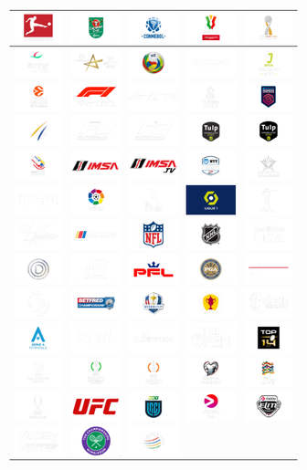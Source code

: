 | ![](https://raw.githubusercontent.com/RevGear/logo/master/Other/Sports/Bundesliga.png) | ![](https://raw.githubusercontent.com/RevGear/logo/master/Other/Sports/CarabaoCup.png) | ![](https://raw.githubusercontent.com/RevGear/logo/master/Other/Sports/Conmebol.png) | ![](https://raw.githubusercontent.com/RevGear/logo/master/Other/Sports/CoppaItalia.png) | ![](https://raw.githubusercontent.com/RevGear/logo/master/Other/Sports/DFLSuperCup.png) | 
|:---:|:---:|:---:|:---:|:---:| 
| ![](https://raw.githubusercontent.com/RevGear/logo/master/Other/Sports/DPWorldTour.png) | ![](https://raw.githubusercontent.com/RevGear/logo/master/Other/Sports/EHFChampionsLeague.png) | ![](https://raw.githubusercontent.com/RevGear/logo/master/Other/Sports/EHFWomensEuropeanChampionship2022.png) | ![](https://raw.githubusercontent.com/RevGear/logo/master/Other/Sports/Enfusion.png) | ![](https://raw.githubusercontent.com/RevGear/logo/master/Other/Sports/EPCRChallengeCup.png) | 
| ![](https://raw.githubusercontent.com/RevGear/logo/master/Other/Sports/EuroleagueBasketball.png) | ![](https://raw.githubusercontent.com/RevGear/logo/master/Other/Sports/F1.png) | ![](https://raw.githubusercontent.com/RevGear/logo/master/Other/Sports/F1TV.png) | ![](https://raw.githubusercontent.com/RevGear/logo/master/Other/Sports/FACup.png) | ![](https://raw.githubusercontent.com/RevGear/logo/master/Other/Sports/FAWomensSuperLeague.png) | 
| ![](https://raw.githubusercontent.com/RevGear/logo/master/Other/Sports/FIS.png) | ![](https://raw.githubusercontent.com/RevGear/logo/master/Other/Sports/Formula2.png) | ![](https://raw.githubusercontent.com/RevGear/logo/master/Other/Sports/Formula3.png) | ![](https://raw.githubusercontent.com/RevGear/logo/master/Other/Sports/HoofdklasseHockeyDames.png) | ![](https://raw.githubusercontent.com/RevGear/logo/master/Other/Sports/HoofdklasseHockeyHeren.png) | 
| ![](https://raw.githubusercontent.com/RevGear/logo/master/Other/Sports/IHFMensWorldChampionship2023.png) | ![](https://raw.githubusercontent.com/RevGear/logo/master/Other/Sports/IMSA.png) | ![](https://raw.githubusercontent.com/RevGear/logo/master/Other/Sports/IMSATV.png) | ![](https://raw.githubusercontent.com/RevGear/logo/master/Other/Sports/Indycar.png) | ![](https://raw.githubusercontent.com/RevGear/logo/master/Other/Sports/Invicta.png) | 
| ![](https://raw.githubusercontent.com/RevGear/logo/master/Other/Sports/KSW.png) | ![](https://raw.githubusercontent.com/RevGear/logo/master/Other/Sports/LaLiga.png) | ![](https://raw.githubusercontent.com/RevGear/logo/master/Other/Sports/LigaPortugal.png) | ![](https://raw.githubusercontent.com/RevGear/logo/master/Other/Sports/Ligue1.png) | ![](https://raw.githubusercontent.com/RevGear/logo/master/Other/Sports/LPGA.png) | 
| ![](https://raw.githubusercontent.com/RevGear/logo/master/Other/Sports/MotoGP.png) | ![](https://raw.githubusercontent.com/RevGear/logo/master/Other/Sports/Nascar.png) | ![](https://raw.githubusercontent.com/RevGear/logo/master/Other/Sports/NFL.png) | ![](https://raw.githubusercontent.com/RevGear/logo/master/Other/Sports/NHL.png) | ![](https://raw.githubusercontent.com/RevGear/logo/master/Other/Sports/NordicBetLiga.png) | 
| ![](https://raw.githubusercontent.com/RevGear/logo/master/Other/Sports/OBOSDamallsvenskan.png) | ![](https://raw.githubusercontent.com/RevGear/logo/master/Other/Sports/PDC.png) | ![](https://raw.githubusercontent.com/RevGear/logo/master/Other/Sports/PFL.png) | ![](https://raw.githubusercontent.com/RevGear/logo/master/Other/Sports/PGA.png) | ![](https://raw.githubusercontent.com/RevGear/logo/master/Other/Sports/PorscheSuperCup.png) | 
| ![](https://raw.githubusercontent.com/RevGear/logo/master/Other/Sports/PremierLeague.png) | ![](https://raw.githubusercontent.com/RevGear/logo/master/Other/Sports/RugbyLeagueChampionship.png) | ![](https://raw.githubusercontent.com/RevGear/logo/master/Other/Sports/RyderCup.png) | ![](https://raw.githubusercontent.com/RevGear/logo/master/Other/Sports/ScottishCup.png) | ![](https://raw.githubusercontent.com/RevGear/logo/master/Other/Sports/ScottishPremiership.png) | 
| ![](https://raw.githubusercontent.com/RevGear/logo/master/Other/Sports/SerieAFemminile.png) | ![](https://raw.githubusercontent.com/RevGear/logo/master/Other/Sports/SHL.png) | ![](https://raw.githubusercontent.com/RevGear/logo/master/Other/Sports/Superliga.png) | ![](https://raw.githubusercontent.com/RevGear/logo/master/Other/Sports/TheOpen.png) | ![](https://raw.githubusercontent.com/RevGear/logo/master/Other/Sports/Top14.png) | 
| ![](https://raw.githubusercontent.com/RevGear/logo/master/Other/Sports/UEFAChampionsLeague.png) | ![](https://raw.githubusercontent.com/RevGear/logo/master/Other/Sports/UEFAEuropaConferenceLeague.png) | ![](https://raw.githubusercontent.com/RevGear/logo/master/Other/Sports/UEFAEuropaLeague.png) | ![](https://raw.githubusercontent.com/RevGear/logo/master/Other/Sports/UEFAEuropeanQualifiers.png) | ![](https://raw.githubusercontent.com/RevGear/logo/master/Other/Sports/UEFANationsLeague.png) | 
| ![](https://raw.githubusercontent.com/RevGear/logo/master/Other/Sports/UEFASuperCup.png) | ![](https://raw.githubusercontent.com/RevGear/logo/master/Other/Sports/UFC.png) | ![](https://raw.githubusercontent.com/RevGear/logo/master/Other/Sports/UnitedRugbyChampionship.png) | ![](https://raw.githubusercontent.com/RevGear/logo/master/Other/Sports/ViaplayCup.png) | ![](https://raw.githubusercontent.com/RevGear/logo/master/Other/Sports/ViaplayEliteLeague.png) | 
| ![](https://raw.githubusercontent.com/RevGear/logo/master/Other/Sports/ViaplayVinter.png) | ![](https://raw.githubusercontent.com/RevGear/logo/master/Other/Sports/Wimbledon.png) | ![](https://raw.githubusercontent.com/RevGear/logo/master/Other/Sports/WorldGolfChampionships.png)  | 
